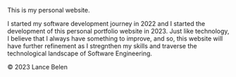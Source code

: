 This is my personal website.

I started my software development journey in 2022 and I started the development of this personal portfolio website in 2023. Just like technology, I believe that I always have something to improve, and so, this website will have further refinement as I stregnthen my skills and traverse the technological landscape of Software Engineering.

© 2023 Lance Belen
